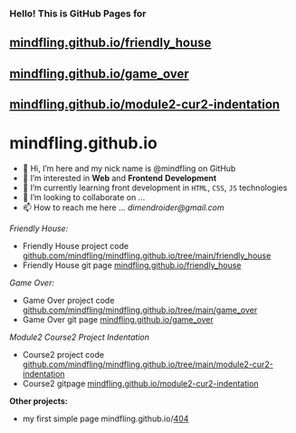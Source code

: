 ### Hello! This is GitHub Pages for
## [mindfling.github.io/friendly_house](https://mindfling.github.io/friendly_house)
## [mindfling.github.io/game_over](https://mindfling.github.io/game_over)
## [mindfling.github.io/module2-cur2-indentation](https://mindfling.github.io/module2-cur2-indentation/)
# mindfling.github.io

- 👋 Hi, I’m here and my nick name is @mindfling on GitHub
- 👀 I’m interested in **Web** and **Frontend** **Development**
- 🌱 I’m currently learning front development in `HTML`, `CSS`, `JS` technologies
- 💞️ I’m looking to collaborate on ...
- 📫 How to reach me here ... _dimendroider@gmail.com_



*Friendly House:*
- Friendly House project code [github.com/mindfling/mindfling.github.io/tree/main/friendly_house](https://github.com/mindfling/mindfling.github.io/tree/main/friendly_house)
- Friendly House git page [mindfling.github.io/friendly_house](https://mindfling.github.io/friendly_house)


*Game Over:*
- Game Over project code [github.com/mindfling/mindfling.github.io/tree/main/game_over](https://github.com/mindfling/mindfling.github.io/tree/main/game_over)
- Game Over git page [mindfling.github.io/game_over](https://mindfling.github.io/game_over)


*Module2 Course2 Project Indentation*
- Course2 project code [github.com/mindfling/mindfling.github.io/tree/main/module2-cur2-indentation](https://github.com/mindfling/mindfling.github.io/tree/main/module2-cur2-indentation)
- Course2 gitpage [mindfling.github.io/module2-cur2-indentation](https://mindfling.github.io/module2-cur2-indentation)




**Other projects:**
- my first simple page mindfling.github.io/[404](https://mindfling.github.io/404)

<!-- my [iPhone13 code](https://github.com/mindfling/mindfling.github.io/tree/main/iphone13) project page mindfling.github.io/[iPhone13](https://mindfling.github.io/iphone13) -->

<!---
mindfling/mindfling is a ✨ special ✨ repository because its `README.md` (this file) appears on your GitHub profile.
You can click the Preview link to take a look at your changes.
--->


